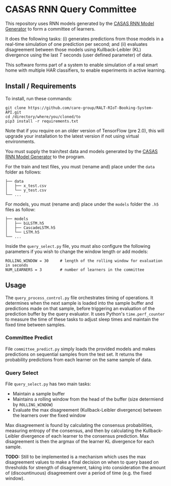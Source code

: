 # CASAS RNN Query Committee

This repository uses RNN models generated by the [CASAS RNN Model Generator](https://github.com/ronsm/CASAS-RNN-Model-Generator) to form a committee of learners.

It does the following tasks: (i) generates predictions from those models in a real-time simulation of one prediction per second; and (ii) evaluates disagreement between those models using Kullback-Leibler (KL) divergence using the last _T_ seconds (user defined parameter) of data.

This software forms part of a system to enable simulation of a real smart home with multiple HAR classifiers, to enable experiments in active learning.

## Install / Requirements

To install, run these commands:

```
git clone https://github.com/care-group/RALT-RIoT-Booking-System-API.git
cd /directory/where/you/cloned/to
pip3 install -r requirements.txt
```

Note that if you require on an older version of TensorFlow (pre 2.0), this will upgrade your installation to the latest version if not using virtual environments.

You must supply the train/test data and models generated by the [CASAS RNN Model Generator](https://github.com/ronsm/CASAS-RNN-Model-Generator) to the program.

For the train and test files, you must (rename and) place under the ```data``` folder as follows:
```
├── data
│   ├── x_test.csv
│   └── y_test.csv
└── ...
```

For models, you must (rename and) place under the ```models``` folder the ```.h5``` files as follow:
```
├── models
│   ├── biLSTM.h5
│   ├── CascadeLSTM.h5
│   └── LSTM.h5
└── ...
```

Inside the ```query_select.py``` file, you must also configure the following parameters if you wish to change the window length or add models:
```
ROLLING_WINDOW = 30     # length of the rolling window for evaluation in seconds
NUM_LEARNERS = 3        # number of learners in the committee
```

## Usage

The ```query_process_control.py``` file orchestrates timing of operations. It determines when the next sample is loaded into the sample buffer and predictions made on that sample, before triggering an evaluation of the prediction buffer by the query evaluator. It uses Python's ```time.perf_counter``` to measure the time of these tasks to adjust sleep times and maintain the fixed time between samples.

### Committee Predict

File ```committee_predict.py``` simply loads the provided models and makes predictions on sequential samples from the test set. It returns the probability predictions from each learner on the same sample of data.

### Query Select

File ```query_select.py``` has two main tasks:
* Maintain a sample buffer
* Maintains a rolling window from the head of the buffer (size determiend by ```ROLLING_WINDOW```)
* Evaluate the max disagreement (Kullback-Leibler divergence) between the learners over the fixed window

Max disagreement is found by calculating the consensus probabilities, measuring entropy of the consensus, and then by calculating the Kullback-Leibler divergence of each learner to the consensus prediction. Max disagreement is then the argmax of the learner KL divergence for each sample.

__TODO:__ Still to be implemented is a mechanism which uses the max disagreement values to make a final decision on when to query based on thresholds for strength of disagrement, taking into consideration the amount of (discountinuous) disagreement over a period of time (e.g. the fixed window).